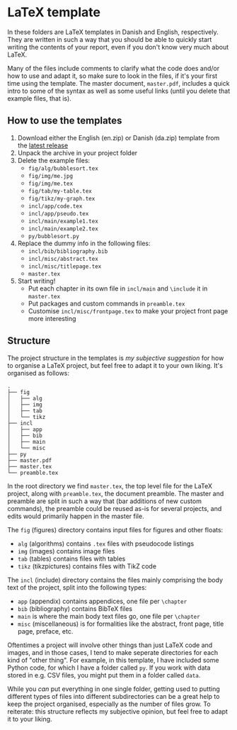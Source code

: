 # LaTeX template

In these folders are LaTeX templates in Danish and English, respectively.
They are written in such a way that you should be able to quickly start writing the contents of your report, even if you don't know very much about LaTeX.

Many of the files include comments to clarify what the code does and/or how to use and adapt it, so make sure to look in the files, if it's your first time using the template.
The master document, `master.pdf`, includes a quick intro to some of the syntax as well as some useful links (until you delete that example files, that is).


## How to use the templates

1. Download either the English (en.zip) or Danish (da.zip) template from the [latest release](https://github.com/janusvm/aau-project-template/releases/latest)
2. Unpack the archive in your project folder
3. Delete the example files:
   - `fig/alg/bubblesort.tex`
   - `fig/img/me.jpg`
   - `fig/img/me.tex`
   - `fig/tab/my-table.tex`
   - `fig/tikz/my-graph.tex`
   - `incl/app/code.tex`
   - `incl/app/pseudo.tex`
   - `incl/main/example1.tex`
   - `incl/main/example2.tex`
   - `py/bubblesort.py`
4. Replace the dummy info in the following files:
   - `incl/bib/bibliography.bib`
   - `incl/misc/abstract.tex`
   - `incl/misc/titlepage.tex`
   - `master.tex`
5. Start writing!
   - Put each chapter in its own file in `incl/main` and `\include` it in `master.tex`
   - Put packages and custom commands in `preamble.tex`
   - Customise `incl/misc/frontpage.tex` to make your project front page more interesting


## Structure

The project structure in the templates is _my subjective suggestion_ for how to organise a LaTeX project, but feel free to adapt it to your own liking.
It's organised as follows:

```
.
├── fig
│   ├── alg
│   ├── img
│   ├── tab
│   └── tikz
├── incl
│   ├── app
│   ├── bib
│   ├── main
│   └── misc
├── py
├── master.pdf
├── master.tex
└── preamble.tex
```

In the root directory we find `master.tex`, the top level file for the LaTeX project, along with `preamble.tex`, the document preamble.
The master and preamble are split in such a way that (bar additions of new custom commands), the preamble could be reused as-is for several projects, and edits would primarily happen in the master file.

The `fig` (figures) directory contains input files for figures and other floats:

- `alg` (algorithms) contains `.tex` files with pseudocode listings
- `img` (images) contains image files
- `tab` (tables) contains files with tables
- `tikz` (tikzpictures) contains files with TikZ code

The `incl` (include) directory contains the files mainly comprising the body text of the project, split into the following types:

- `app` (appendix) contains appendices, one file per `\chapter`
- `bib` (bibliography) contains BibTeX files
- `main` is where the main body text files go, one file per `\chapter`
- `misc` (miscellaneous) is for formalities like the abstract, front page, title page, preface, etc.

Oftentimes a project will involve other things than just LaTeX code and images, and in those cases, I tend to make seperate directories for each kind of "other thing".
For example, in this template, I have included some Python code, for which I have a folder called `py`.
If you work with data stored in e.g. CSV files, you might put them in a folder called `data`.

While you _can_ put everything in one single folder, getting used to putting different types of files into different subdirectories can be a great help to keep the project organised, especially as the number of files grow.
To reiterate: this structure reflects my subjective opinion, but feel free to adapt it to your liking.
